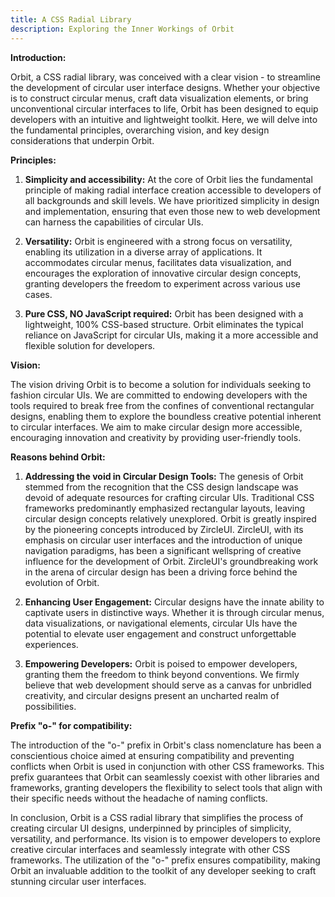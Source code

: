 ```yaml
---
title: A CSS Radial Library
description: Exploring the Inner Workings of Orbit
---
```


**Introduction:**

Orbit, a CSS radial library, was conceived with a clear vision - to streamline the development of circular user interface designs. Whether your objective is to construct circular menus, craft data visualization elements, or bring unconventional circular interfaces to life, Orbit has been  designed to equip developers with an intuitive and lightweight toolkit. Here, we will delve into the fundamental principles, overarching vision, and key design considerations that underpin Orbit.

**Principles:**

1. **Simplicity and accessibility:** At the core of Orbit lies the fundamental principle of making radial interface creation accessible to developers of all backgrounds and skill levels. We have prioritized simplicity in design and implementation, ensuring that even those new to web development can harness the capabilities of circular UIs.

2. **Versatility:** Orbit is engineered with a strong focus on versatility, enabling its utilization in a diverse array of applications. It accommodates circular menus, facilitates data visualization, and encourages the exploration of innovative circular design concepts, granting developers the freedom to experiment across various use cases.

3. **Pure CSS, NO JavaScript required:** Orbit has been designed with a lightweight, 100% CSS-based structure. Orbit eliminates the typical reliance on JavaScript for circular UIs, making it a more accessible and flexible solution for developers.

**Vision:**

The vision driving Orbit is to become a solution for individuals seeking to fashion circular UIs. We are committed to endowing developers with the tools required to break free from the confines of conventional rectangular designs, enabling them to explore the boundless creative potential inherent to circular interfaces. We aim to make circular design more accessible, encouraging innovation and creativity by providing user-friendly tools.

**Reasons behind Orbit:**

1. **Addressing the void in Circular Design Tools:** The genesis of Orbit stemmed from the recognition that the CSS design landscape was devoid of adequate resources for crafting circular UIs. Traditional CSS frameworks predominantly emphasized rectangular layouts, leaving circular design concepts relatively unexplored. Orbit is greatly inspired by the pioneering concepts introduced by ZircleUI. ZircleUI, with its emphasis on circular user interfaces and the introduction of unique navigation paradigms, has been a significant wellspring of creative influence for the development of Orbit. ZircleUI's groundbreaking work in the arena of circular design has been a driving force behind the evolution of Orbit.

2. **Enhancing User Engagement:** Circular designs have the innate ability to captivate users in distinctive ways. Whether it is through circular menus, data visualizations, or navigational elements, circular UIs have the potential to elevate user engagement and construct unforgettable experiences.

3. **Empowering Developers:** Orbit is poised to empower developers, granting them the freedom to think beyond conventions. We firmly believe that web development should serve as a canvas for unbridled creativity, and circular designs present an uncharted realm of possibilities.

**Prefix "o-" for compatibility:**

The introduction of the "o-" prefix in Orbit's class nomenclature has been a conscientious choice aimed at ensuring compatibility and preventing conflicts when Orbit is used in conjunction with other CSS frameworks. This prefix guarantees that Orbit can seamlessly coexist with other libraries and frameworks, granting developers the flexibility to select tools that align with their specific needs without the headache of naming conflicts.


In conclusion, Orbit is a CSS radial library that simplifies the process of creating circular UI designs, underpinned by principles of simplicity, versatility, and performance. Its vision is to empower developers to explore creative circular interfaces and seamlessly integrate with other CSS frameworks. The utilization of the "o-" prefix ensures compatibility, making Orbit an invaluable addition to the toolkit of any developer seeking to craft stunning circular user interfaces.